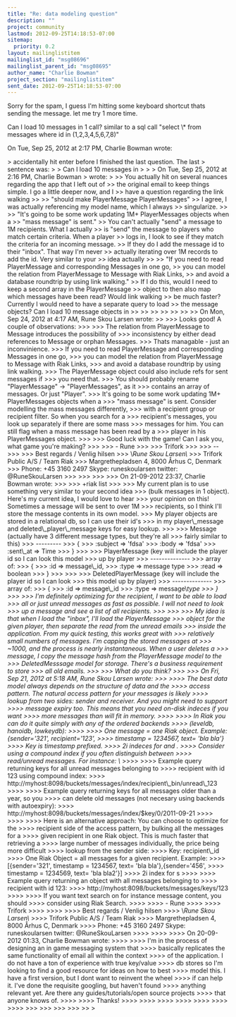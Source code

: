 ```yaml
---
title: "Re: data modeling question"
description: ""
project: community
lastmod: 2012-09-25T14:18:53-07:00
sitemap:
  priority: 0.2
layout: mailinglistitem
mailinglist_id: "msg08696"
mailinglist_parent_id: "msg08695"
author_name: "Charlie Bowman"
project_section: "mailinglistitem"
sent_date: 2012-09-25T14:18:53-07:00
---
```



Sorry for the spam, I guess I'm hitting some keyboard shortcut thats
sending the message. let me try 1 more time.

Can I load 10 messages in 1 call? similar to a sql call "select \\* from
messages where id in (1,2,3,4,5,6,7,8)"


On Tue, Sep 25, 2012 at 2:17 PM, Charlie Bowman wrote:

&gt; accidentally hit enter before I finished the last question. The last
&gt; sentence was:
&gt;
&gt; Can I load 10 messages in
&gt;
&gt;
&gt; On Tue, Sep 25, 2012 at 2:16 PM, Charlie Bowman 
&gt; wrote:
&gt;
&gt;&gt; You actually hit on several nuances regarding the app that I left out of
&gt;&gt; the original email to keep things simple. I go a little deeper now, and I
&gt;&gt; have a question regarding the link walking
&gt;&gt;
&gt;&gt; "should make PlayerMessage PlayerMessages"
&gt;&gt; I agree, I was actually referencing my model name, which I always
&gt;&gt; singularize.
&gt;&gt;
&gt;&gt; "It's going to be some work updating 1M+ PlayerMessages objects when a
&gt;&gt; "mass message" is sent."
&gt;&gt; You can't actually "send" a message to 1M recipients. What I actually
&gt;&gt; is "send" the message to players who match certain criteria. When a player
&gt;&gt; logs in, I look to see if they match the criteria for an incoming message.
&gt;&gt; If they do I add the message id to their "inbox". That way I'm never
&gt;&gt; actually iterating over 1M records to add the id. Very similar to your
&gt;&gt; idea actually
&gt;&gt;
&gt;&gt; "If you need to read PlayerMessage and corresponding Messages in one go,
&gt;&gt; you can model the relation from PlayerMessage to Message with Riak Links,
&gt;&gt; and avoid a database roundtrip by using link walking."
&gt;&gt; If I do this, would I need to keep a second array in the PlayerMessage
&gt;&gt; object to then also map which messages have been read? Would link walking
&gt;&gt; be much faster? Currently I would need to have a separate query to load
&gt;&gt; the message objects? Can I load 10 message objects in
&gt;&gt;
&gt;&gt;
&gt;&gt;
&gt;&gt;
&gt;&gt;
&gt;&gt;
&gt;&gt; On Mon, Sep 24, 2012 at 4:17 AM, Rune Skou Larsen wrote:
&gt;&gt;
&gt;&gt;&gt; Looks good! A couple of observations:
&gt;&gt;&gt;
&gt;&gt;&gt; The relation from PlayerMessage to Message introduces the possibility of
&gt;&gt;&gt; inconsistency by either dead references to Message or orphan Messages.
&gt;&gt;&gt; Thats managable - just an inconvinience.
&gt;&gt;&gt; If you need to read PlayerMessage and corresponding Messages in one go,
&gt;&gt;&gt; you can model the relation from PlayerMessage to Message with Riak Links,
&gt;&gt;&gt; and avoid a database roundtrip by using link walking.
&gt;&gt;&gt; The PlayerMessage object could also include refs for sent messages if
&gt;&gt;&gt; you need that.
&gt;&gt;&gt; You should probably rename "PlayerMessage" -&gt; "PlayerMessages", as it
&gt;&gt;&gt; contains an array of messages. Or just "Player".
&gt;&gt;&gt; It's going to be some work updating 1M+ PlayerMessages objects when a
&gt;&gt;&gt; "mass message" is sent. Consider modelling the mass messages differently,
&gt;&gt;&gt; with a recipient group or recipient filter. So when you search for a
&gt;&gt;&gt; recipient's messages, you look up separately if there are some mass
&gt;&gt;&gt; messages for him. You can still flag when a mass message has been read by a
&gt;&gt;&gt; player in his PlayerMessages object.
&gt;&gt;&gt;
&gt;&gt;&gt; Good luck with the game! Can I ask you, what game you're making?
&gt;&gt;&gt;
&gt;&gt;&gt; - Rune
&gt;&gt;&gt;
&gt;&gt;&gt; Trifork
&gt;&gt;&gt;
&gt;&gt;&gt; --
&gt;&gt;&gt;
&gt;&gt;&gt; Best regards / Venlig hilsen
&gt;&gt;&gt; \\*Rune Skou Larsen\\*
&gt;&gt;&gt; Trifork Public A/S / Team Riak
&gt;&gt;&gt; Margrethepladsen 4, 8000 Århus C, Denmark
&gt;&gt;&gt; Phone: +45 3160 2497 Skype: runeskoularsen twitter: @RuneSkouLarsen
&gt;&gt;&gt;
&gt;&gt;&gt;
&gt;&gt;&gt;
&gt;&gt;&gt; On 21-09-2012 23:37, Charlie Bowman wrote:
&gt;&gt;&gt;
&gt;&gt;&gt; +riak list
&gt;&gt;&gt;
&gt;&gt;&gt; My current plan is to use something very similar to your second idea
&gt;&gt;&gt; (bulk messages in 1 object). Here's my current idea, I would love to hear
&gt;&gt;&gt; your opinion on this! Sometimes a message will be sent to over 1M
&gt;&gt;&gt; recipients, so I think I'll store the message contents in its own model.
&gt;&gt;&gt; My player objects are stored in a relational db, so I can use their id's
&gt;&gt;&gt; in my player\\_message and deleted\\_player\\_message keys for easy lookup.
&gt;&gt;&gt;
&gt;&gt;&gt; Message (actually have 3 different message types, but they're all
&gt;&gt;&gt; fairly similar to this)
&gt;&gt;&gt; ---------
&gt;&gt;&gt; {
&gt;&gt;&gt; :subject =&gt; 'fdsa'
&gt;&gt;&gt; :body =&gt; 'fdsa'
&gt;&gt;&gt; :sent\\_at =&gt; Time
&gt;&gt;&gt; }
&gt;&gt;&gt;
&gt;&gt;&gt; PlayerMessage (key will include the player id so I can look this model
&gt;&gt;&gt; up by player
&gt;&gt;&gt; --------------
&gt;&gt;&gt; array of:
&gt;&gt;&gt; {
&gt;&gt;&gt; :id =&gt; message\\_id,
&gt;&gt;&gt; :type =&gt; message type
&gt;&gt;&gt; :read =&gt; boolean
&gt;&gt;&gt; }
&gt;&gt;&gt;
&gt;&gt;&gt;
&gt;&gt;&gt; DeletedPlayerMessage (key will include the player id so I can look
&gt;&gt;&gt; this model up by player)
&gt;&gt;&gt; --------------
&gt;&gt;&gt; array of:
&gt;&gt;&gt; {
&gt;&gt;&gt; :id =&gt; message\\_id
&gt;&gt;&gt; :type =&gt; message\\_type
&gt;&gt;&gt; }
&gt;&gt;&gt;
&gt;&gt;&gt; I'm definitely optimizing for the recipient, I want to be able to load
&gt;&gt;&gt; all or just unread messages as fast as possible. I will not need to look
&gt;&gt;&gt; up a message and see a list of all recipients.
&gt;&gt;&gt;
&gt;&gt;&gt;
&gt;&gt;&gt; My idea is that when I load the "inbox", I'll load the PlayerMessage
&gt;&gt;&gt; object for the given player, then separate the read from the unread emails
&gt;&gt;&gt; inside the application. From my quick testing, this works great with
&gt;&gt;&gt; relatively small numbers of messages. I'm capping the stored messages at
&gt;&gt;&gt; ~1000, and the process is nearly instantaneous. When a user deletes a
&gt;&gt;&gt; message, I copy the message hash from the PlayerMessage model to the
&gt;&gt;&gt; DeletedMesssage model for storage. There's a business requirement to store
&gt;&gt;&gt; all old emails.
&gt;&gt;&gt;
&gt;&gt;&gt; What do you think?
&gt;&gt;&gt;
&gt;&gt;&gt; On Fri, Sep 21, 2012 at 5:18 AM, Rune Skou Larsen wrote:
&gt;&gt;&gt;
&gt;&gt;&gt;&gt; The best data model always depends on the structure of data and the
&gt;&gt;&gt;&gt; access pattern. The natural access pattern for your messages is likely
&gt;&gt;&gt;&gt; lookup from two sides: sender and receiver. And you might need to support
&gt;&gt;&gt;&gt; message expiry too. This means that you need on-disk indeces if you want
&gt;&gt;&gt;&gt; more messages than will fit in memory.
&gt;&gt;&gt;&gt;
&gt;&gt;&gt;&gt; In Riak you can do it quite simply with any of the ordered backends
&gt;&gt;&gt;&gt; (leveldb, hanoidb, lowkeydb):
&gt;&gt;&gt;&gt;
&gt;&gt;&gt;&gt; One message = one Riak object. Example: {sender='321', recipient='123',
&gt;&gt;&gt;&gt; timestamp = 1234567, text= 'bla bla'}
&gt;&gt;&gt;&gt; Key is timestamp prefixed.
&gt;&gt;&gt;&gt; 2i indeces for  and .
&gt;&gt;&gt;&gt; Consider using a compound index if you often distinguish between
&gt;&gt;&gt;&gt; read/unread messages. For instance: \\_
&gt;&gt;&gt;&gt;
&gt;&gt;&gt;&gt; Example query returning keys for all unread messages belonging to
&gt;&gt;&gt;&gt; recipient with id 123 using compound index:
&gt;&gt;&gt;&gt; http://myhost:8098/buckets/messages/index/recipient\\_bin/unread\\_123
&gt;&gt;&gt;&gt;
&gt;&gt;&gt;&gt; Example query returning keys for all messages older than a year, so you
&gt;&gt;&gt;&gt; can delete old messages (not necesary using backends with autoexpiry):
&gt;&gt;&gt;&gt; http://myhost:8098/buckets/messages/index/$key/0/2011-09-21
&gt;&gt;&gt;&gt;
&gt;&gt;&gt;&gt;
&gt;&gt;&gt;&gt; Here is an alternative approach: You can choose to optimize for the
&gt;&gt;&gt;&gt; recipient side of the access pattern, by bulking all the messages for a
&gt;&gt;&gt;&gt; given recipient in one Riak object. This is much faster that retrieving a
&gt;&gt;&gt;&gt; large number of messages individually, the price being more difficult
&gt;&gt;&gt;&gt; lookup from the sender side:
&gt;&gt;&gt;&gt; Key: recipient\\_id
&gt;&gt;&gt;&gt; One Riak Object = all messages for a given recipient. Example:
&gt;&gt;&gt;&gt; [{sender='321', timestamp = 1234567, text= 'bla bla'},{sender='456',
&gt;&gt;&gt;&gt; timestamp = 1234569, text= 'bla bla2'}]
&gt;&gt;&gt;&gt; 2i index for s
&gt;&gt;&gt;&gt;
&gt;&gt;&gt;&gt; Example query returning an object with all messages belonging to
&gt;&gt;&gt;&gt; recipient with id 123:
&gt;&gt;&gt;&gt; http://myhost:8098/buckets/messages/keys/123
&gt;&gt;&gt;&gt;
&gt;&gt;&gt;&gt; If you want text search on for instance message content, you should
&gt;&gt;&gt;&gt; consider using Riak Search.
&gt;&gt;&gt;&gt;
&gt;&gt;&gt;&gt; - Rune
&gt;&gt;&gt;&gt;
&gt;&gt;&gt;&gt; Trifork
&gt;&gt;&gt;&gt;
&gt;&gt;&gt;&gt;
&gt;&gt;&gt;&gt; Best regards / Venlig hilsen
&gt;&gt;&gt;&gt; \\*Rune Skou Larsen\\*
&gt;&gt;&gt;&gt; Trifork Public A/S / Team Riak
&gt;&gt;&gt;&gt; Margrethepladsen 4, 8000 Århus C, Denmark
&gt;&gt;&gt;&gt; Phone: +45 3160 2497 Skype: runeskoularsen twitter: @RuneSkouLarsen
&gt;&gt;&gt;&gt;
&gt;&gt;&gt;&gt;
&gt;&gt;&gt;&gt; On 20-09-2012 01:33, Charlie Bowman wrote:
&gt;&gt;&gt;&gt;
&gt;&gt;&gt;&gt; I'm in the process of designing an in game messaging system that
&gt;&gt;&gt;&gt; basically replicates the same functionality of email all within the context
&gt;&gt;&gt;&gt; of the application. I do not have a ton of experience with true key/value
&gt;&gt;&gt;&gt; db stores so I'm looking to find a good resource for ideas on how to best
&gt;&gt;&gt;&gt; model this. I have a first version, but I dont want to reinvent the wheel
&gt;&gt;&gt;&gt; if can help it. I've done the requisite googling, but haven't found
&gt;&gt;&gt;&gt; anything relevant yet. Are there any guides/tutorials/open source projects
&gt;&gt;&gt;&gt; that anyone knows of.
&gt;&gt;&gt;&gt;
&gt;&gt;&gt;&gt; Thanks!
&gt;&gt;&gt;&gt;
&gt;&gt;&gt;&gt;
&gt;&gt;&gt;&gt;
&gt;&gt;&gt;&gt;
&gt;&gt;&gt;&gt;
&gt;&gt;&gt;&gt;
&gt;&gt;&gt;&gt;
&gt;&gt;&gt;
&gt;&gt;&gt;
&gt;&gt;&gt;
&gt;&gt;&gt;
&gt;&gt;
&gt;
